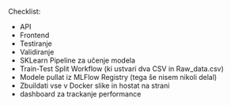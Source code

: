 Checklist:
- API
- Frontend
- Testiranje
- Validiranje
- SKLearn Pipeline za učenje modela
- Train-Test Split Workflow (ki ustvari dva CSV in Raw_data.csv)
- Modele pullat iz MLFlow Registry (tega še nisem nikoli delal)
- Zbuildati vse v Docker slike in hostat na strani
- dashboard za trackanje performance